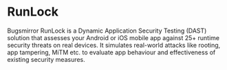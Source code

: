 # RunLock
Bugsmirror RunLock is a Dynamic Application Security Testing (DAST) solution that assesses your Android or iOS mobile app against 25+ runtime security threats on real devices. It simulates real-world attacks like rooting, app tampering, MiTM etc. to evaluate app behaviour and effectiveness of existing security measures.
